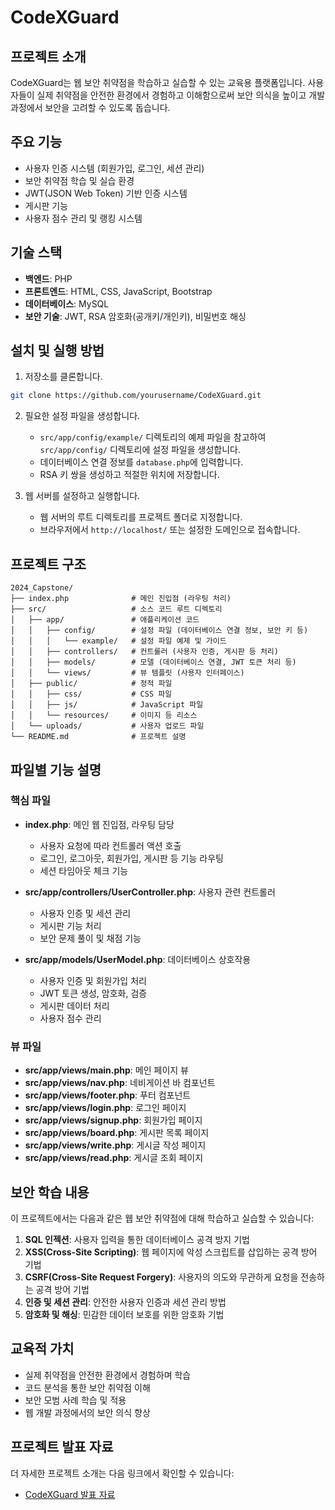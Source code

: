 # CodeXGuard

## 프로젝트 소개

CodeXGuard는 웹 보안 취약점을 학습하고 실습할 수 있는 교육용 플랫폼입니다. 사용자들이 실제 취약점을 안전한 환경에서 경험하고 이해함으로써 보안 의식을 높이고 개발 과정에서 보안을 고려할 수 있도록 돕습니다.

## 주요 기능

- 사용자 인증 시스템 (회원가입, 로그인, 세션 관리)
- 보안 취약점 학습 및 실습 환경
- JWT(JSON Web Token) 기반 인증 시스템
- 게시판 기능
- 사용자 점수 관리 및 랭킹 시스템

## 기술 스택

- **백엔드**: PHP
- **프론트엔드**: HTML, CSS, JavaScript, Bootstrap
- **데이터베이스**: MySQL
- **보안 기술**: JWT, RSA 암호화(공개키/개인키), 비밀번호 해싱

## 설치 및 실행 방법

1. 저장소를 클론합니다.

```bash
git clone https://github.com/yourusername/CodeXGuard.git
```

2. 필요한 설정 파일을 생성합니다.

   - `src/app/config/example/` 디렉토리의 예제 파일을 참고하여 `src/app/config/` 디렉토리에 설정 파일을 생성합니다.
   - 데이터베이스 연결 정보를 `database.php`에 입력합니다.
   - RSA 키 쌍을 생성하고 적절한 위치에 저장합니다.

3. 웹 서버를 설정하고 실행합니다.
   - 웹 서버의 루트 디렉토리를 프로젝트 폴더로 지정합니다.
   - 브라우저에서 `http://localhost/` 또는 설정한 도메인으로 접속합니다.

## 프로젝트 구조

```
2024_Capstone/
├── index.php              # 메인 진입점 (라우팅 처리)
├── src/                   # 소스 코드 루트 디렉토리
│   ├── app/               # 애플리케이션 코드
│   │   ├── config/        # 설정 파일 (데이터베이스 연결 정보, 보안 키 등)
│   │   │   └── example/   # 설정 파일 예제 및 가이드
│   │   ├── controllers/   # 컨트롤러 (사용자 인증, 게시판 등 처리)
│   │   ├── models/        # 모델 (데이터베이스 연결, JWT 토큰 처리 등)
│   │   └── views/         # 뷰 템플릿 (사용자 인터페이스)
│   ├── public/            # 정적 파일
│   │   ├── css/           # CSS 파일
│   │   ├── js/            # JavaScript 파일
│   │   └── resources/     # 이미지 등 리소스
│   └── uploads/           # 사용자 업로드 파일
└── README.md              # 프로젝트 설명
```

## 파일별 기능 설명

### 핵심 파일

- **index.php**: 메인 웹 진입점, 라우팅 담당

  - 사용자 요청에 따라 컨트롤러 액션 호출
  - 로그인, 로그아웃, 회원가입, 게시판 등 기능 라우팅
  - 세션 타임아웃 체크 기능

- **src/app/controllers/UserController.php**: 사용자 관련 컨트롤러

  - 사용자 인증 및 세션 관리
  - 게시판 기능 처리
  - 보안 문제 풀이 및 채점 기능

- **src/app/models/UserModel.php**: 데이터베이스 상호작용
  - 사용자 인증 및 회원가입 처리
  - JWT 토큰 생성, 암호화, 검증
  - 게시판 데이터 처리
  - 사용자 점수 관리

### 뷰 파일

- **src/app/views/main.php**: 메인 페이지 뷰
- **src/app/views/nav.php**: 네비게이션 바 컴포넌트
- **src/app/views/footer.php**: 푸터 컴포넌트
- **src/app/views/login.php**: 로그인 페이지
- **src/app/views/signup.php**: 회원가입 페이지
- **src/app/views/board.php**: 게시판 목록 페이지
- **src/app/views/write.php**: 게시글 작성 페이지
- **src/app/views/read.php**: 게시글 조회 페이지

## 보안 학습 내용

이 프로젝트에서는 다음과 같은 웹 보안 취약점에 대해 학습하고 실습할 수 있습니다:

1. **SQL 인젝션**: 사용자 입력을 통한 데이터베이스 공격 방지 기법
2. **XSS(Cross-Site Scripting)**: 웹 페이지에 악성 스크립트를 삽입하는 공격 방어 기법
3. **CSRF(Cross-Site Request Forgery)**: 사용자의 의도와 무관하게 요청을 전송하는 공격 방어 기법
4. **인증 및 세션 관리**: 안전한 사용자 인증과 세션 관리 방법
5. **암호화 및 해싱**: 민감한 데이터 보호를 위한 암호화 기법

## 교육적 가치

- 실제 취약점을 안전한 환경에서 경험하며 학습
- 코드 분석을 통한 보안 취약점 이해
- 보안 모범 사례 학습 및 적용
- 웹 개발 과정에서의 보안 의식 향상

## 프로젝트 발표 자료

더 자세한 프로젝트 소개는 다음 링크에서 확인할 수 있습니다:

- [CodeXGuard 발표 자료](https://www.miricanvas.com/v/13r5a5q)
